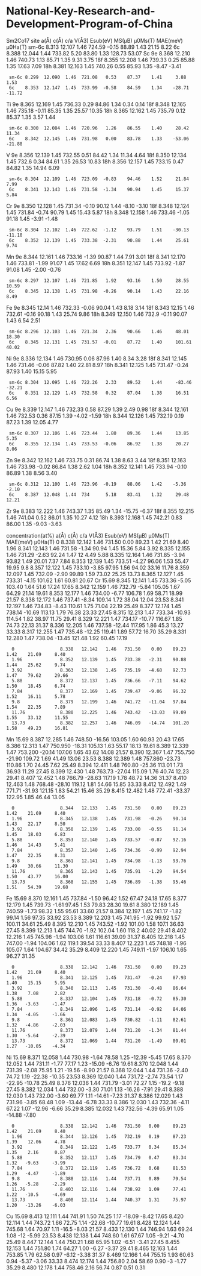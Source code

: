 # National-Key-Research-and-Development-Program-of-China
Sm2Co17
     site   a(Å)    c(Å)   c/a  V(Å3)   Esub(eV) MS(μB)  μ0Ms(T) MAE(meV)  μ0Ha(T)
     sm-6c 8.313  12.107  1.46  724.59  -0.15    88.89    1.43     21.15     8.22 
     6c    8.388  12.044  1.44  733.82   5.20    83.80    1.33     128.73    53.07 
Sc   9e    8.368  12.210  1.46  740.73   1.13    85.71    1.35     9.31      3.75 
     18f   8.355  12.208  1.46  739.33   0.25    85.88    1.35     17.63     7.09 
     18h   8.381  12.163  1.45  740.26   0.55    85.93    1.35    -8.47     -3.41 
	
     sm-6c 8.299  12.090  1.46  721.08   0.53    87.37    1.41     3.88      1.53 
     6c    8.353  12.147  1.45  733.99  -0.58    84.59    1.34    -28.71    -11.72 
Ti   9e    8.365  12.169  1.45  736.33   0.29    84.86    1.34     0.34      0.14 
     18f   8.348  12.165  1.46  735.18  -0.11    85.35    1.35     25.57     10.35 
     18h   8.365  12.162  1.45  735.79   0.12    85.37    1.35     3.57      1.44 
	
     sm-6c 8.300  12.084  1.46  720.96   1.26    86.55    1.40     28.42     11.34 
     6c    8.342  12.145  1.46  731.98   0.00    83.78    1.33    -53.06    -21.88 
V    9e    8.356  12.139  1.45  732.55   0.51    84.42    1.34     11.34     4.64 
     18f   8.350  12.134  1.45  732.6    0.34    84.61    1.35     26.53     10.83 
     18h   8.356  12.157  1.45  733.15   0.47    84.82    1.35     14.94     6.09 
	
     sm-6c 8.304  12.109  1.46  723.09  -0.83    94.46    1.52     21.84     7.99 
     6c    8.341  12.143  1.46  731.58  -1.34    90.94    1.45     15.37     5.84 
Cr   9e    8.350  12.128  1.45  731.34  -0.10    90.12    1.44    -8.10     -3.10 
     18f   8.348  12.124  1.45  731.84  -0.74    90.79    1.45     15.43     5.87 
     18h   8.348  12.158  1.46  733.46  -1.05    91.18    1.45    -3.91     -1.48 
	 
     sm-6c 8.304  12.102  1.46  722.62  -1.12    93.79    1.51    -30.13    -11.10 
     6c    8.352  12.139  1.45  733.38  -2.31    90.88    1.44     25.61     9.74 
Mn   9e    8.344  12.161  1.46  733.16  -1.39    90.87    1.44     7.91      3.01 
     18f   8.341  12.170  1.46  733.81  -1.99    91.07    1.45     17.62     6.69 
     18h   8.351  12.147  1.45  733.92  -1.87    91.08    1.45    -2.00     -0.76 
	
     sm-6c 8.297  12.107  1.46  721.85   1.92    93.16    1.50     28.55     10.59 
     6c    8.345  12.138  1.45  731.98  -0.26    90.14    1.43     22.16     8.49 
Fe   9e    8.345  12.14   1.46  732.33  -0.06    90.04    1.43     8.18      3.14 
     18f   8.343  12.15   1.46  732.61  -0.16    90.18    1.43     25.74     9.86 
     18h   8.349  12.150  1.46  732.9   -0.11    90.07    1.43     6.54      2.51 
	
     sm-6c 8.296  12.103  1.46  721.34   2.36    90.66    1.46     48.01     18.30 
     6c    8.345  12.131  1.45  731.57  -0.01    87.72    1.40     101.61    40.02 
Ni   9e    8.336  12.134  1.46  730.95   0.06    87.96    1.40     8.34      3.28 
     18f   8.341  12.145  1.46  731.46  -0.06    87.82    1.40     22.81     8.97 
     18h   8.341  12.125  1.45  731.47  -0.24    87.93    1.40     15.15     5.95 
	
     sm-6c 8.304  12.095  1.46  722.26   2.33    89.52    1.44     -83.46   -32.21 
     6c    8.351  12.129  1.45  732.58   0.32    87.04    1.38     16.51     6.56 
Cu   9e    8.339  12.147  1.46  732.33   0.58    87.29    1.39     2.49      0.98 
     18f   8.344  12.161  1.46  732.53   0.36    87.15    1.39    -4.02     -1.59 
     18h   8.344  12.126  1.45  732.19   0.19    87.23    1.39     12.05     4.77 
	
     sm-6c 8.307  12.106  1.46  723.44   1.80    89.36    1.44     13.85     5.35 
     6c    8.355  12.134  1.45  733.53  -0.06    86.92    1.38     20.27     8.06 
Zn   9e    8.342  12.162  1.46  733.75   0.31    86.74    1.38     8.63      3.44 
     18f   8.351  12.163  1.46  733.98  -0.02    86.84    1.38     2.62      1.04 
     18h   8.352  12.141  1.45  733.94  -0.10    86.89    1.38     8.56      3.40 
	
     sm-6c 8.312  12.100  1.46  723.96  -0.19    88.06    1.42    -5.36     -2.10 
     6c    8.387  12.048  1.44  734      5.18    83.41    1.32     29.48     12.21 
Zr   9e    8.383  12.222  1.46  743.37   1.35    85.49    1.34    -15.75    -6.37 
     18f   8.355  12.215  1.46  741.04   0.52    86.01    1.35     10.27     4.12 
     18h   8.393  12.168  1.45  742.21   0.83    86.00    1.35    -9.03     -3.63 
 
   concentration(at%)    a(Å)    c(Å)     c/a    V(Å3)   Esub(eV) MS(μB)  μ0Ms(T) MAE(meV)  μ0Ha(T)
      0                 8.338   12.142   1.46   731.50   0.00     89.23    1.42    21.69     8.40 
      1.96              8.341   12.143   1.46   731.58   -1.34    90.94    1.45    15.36     5.84 
      3.92              8.335   12.155   1.46   731.29   -2.63    92.24    1.47    12        4.49 
      5.88              8.335   12.164   1.46   731.85   -3.94    93.82    1.49    20.01     7.37 
      7.84              8.353   12.139   1.45   733.51   -4.27    96.06    1.53    55.47     19.95 
      9.8               8.357   12.122   1.45   733.10   -3.85    97.95    1.56    94.02     33.16 
      11.76             8.359   12.097   1.45   732.09   -2.90    99.89    1.59    73.02     25.25 
      13.73             8.365   12.127   1.45   733.31   -4.15    101.62   1.61    60.81     20.67 
Cr    15.69             8.345   12.141   1.45   733.36   -5.05    103.40   1.64    51.6      17.24 
      17.65             8.342   12.159   1.46   732.79   -5.84    105.05   1.67    64.29     21.14 
      19.61             8.353   12.177   1.46   734.00   -6.77    106.78   1.69    58.71     18.99 
      21.57             8.338   12.172   1.46   737.41   -8.34    109.14   1.72    38.04     12.04 
      23.53             8.341   12.197   1.46   734.83   -8.43    110.61   1.75    71.04     22.19 
      25.49             8.377   12.174   1.45   738.14   -10.69   113.13   1.79    76.38     23.33 
      27.45             8.315   12.213   1.47   733.34   -10.93   114.54   1.82    38.97     11.75 
      29.41             8.329   12.221   1.47   734.17   -10.77   116.67   1.85    74.73     22.13 
      31.37             8.336   12.205   1.46   737.58   -12.44   117.95   1.86    45.3      13.27 
      33.33             8.317   12.255   1.47   735.48   -12.25   119.41   1.89    57.72     16.70 
      35.29             8.331   12.280   1.47   738.04   -13.45   121.48   1.92    60.45     17.19 
	  
      0                 8.338   12.142   1.46   731.50    0.00    89.23    1.42    21.69     8.40 
      1.96              8.352   12.139   1.45   733.38   -2.31    90.88    1.44    25.62     9.74 
      3.92              8.363   12.138   1.45   735.19   -4.68    92.73    1.47    79.62     29.66 
      5.88              8.372   12.137   1.45   736.66   -7.11    94.62    1.50    18.45     6.74 
      7.84              8.377   12.169   1.45   739.47   -9.06    96.32    1.52    16.11     5.78 
      9.8               8.379   12.199   1.46   741.72   -11.04   97.84    1.54    22.35     7.89 
      11.76             8.380   12.225   1.46   743.42   -13.03   99.09    1.55    33.12     11.55 
      13.73             8.382   12.257   1.46   746.09   -14.74   101.20   1.58    49.23     16.81 
Mn    15.69             8.387   12.285   1.46   748.50   -16.56   103.05   1.60    60.93     20.43 
      17.65             8.386   12.313   1.47   750.950  -18.31   105.13   1.63    55.17     18.13 
      19.61             8.389   12.339   1.47   753.200  -20.14   107.06   1.65    43.62     14.08 
      21.57             8.390   12.367   1.47   755.750  -21.90   109.72   1.69    41.49     13.06 
      23.53             8.388   12.389   1.48   757.860  -23.73   110.86   1.70    24.45     7.62 
      25.49             8.394   12.411   1.48   760.80   -25.36   113.01   1.73    36.93     11.29 
      27.45             8.399   12.430   1.48   763.73   -27.04   115.09   1.76    40.74     12.23 
      29.41             8.407   12.452   1.48   766.79   -28.63   117.19   1.78    48.72     14.36 
      31.37             8.410   12.463   1.48   768.48   -28.10   119.12   1.81    54.66     15.85 
      33.33             8.412   12.492   1.49   771.71   -31.93   121.15   1.83    54.21     15.46 
      35.29             8.415   12.482   1.48   772.41   -33.37   122.95   1.85    46.44     13.05 
	  
      0                 8.344   12.133   1.45   731.50    0.00    89.23    1.42    21.69     8.40 
      1.96              8.345   12.138   1.45   731.98   -0.26    90.14    1.43    22.17     8.50 
      3.92              8.350   12.139   1.45   733.00   -0.55    91.14    1.45    18.03     6.83 
      5.88              8.353   12.140   1.45   733.57   -0.87    92.16    1.46    14.43     5.41 
      7.84              8.357   12.140   1.45   734.36   -0.99    92.94    1.47    22.35     8.31 
      9.8               8.361   12.141   1.45   734.98   -1.13    93.76    1.49    30.66     11.30 
      11.76             8.365   12.143   1.45   735.91   -1.29    94.54    1.50    43.77     16.00 
      13.73             8.368   12.155   1.45   736.89   -1.38    95.46    1.51    54.39     19.68 
Fe    15.69             8.370   12.161   1.45   737.84   -1.50    96.42    1.52    67.47     24.18 
      17.65             8.377   12.179   1.45   739.73   -1.61    97.45    1.53    79.83     28.30 
      19.61             8.380   12.189   1.45   740.59   -1.73    98.32    1.55    95.61     33.60 
      21.57             8.384   12.197   1.45   741.17   -1.82    99.14    1.56    97.35     33.92 
      23.53             8.389   12.203   1.45   741.95   -1.92    99.92    1.57    100.11    34.61 
      25.49             8.395   12.210   1.45   743.52   -1.92    101.00   1.58    107.1     36.63 
      27.45             8.399   12.213   1.45   744.70   -1.92    102.04   1.60    118.2     40.02 
      29.41             8.402   12.216   1.45   745.98   -1.94    103.06   1.61    116.61    39.09 
      31.37             8.405   12.218   1.45   747.00   -1.94    104.06   1.62    119.1     39.54 
      33.33             8.407   12.223   1.45   748.18   -1.96    105.07   1.64    104.67    34.42 
      35.29             8.409   12.220   1.45   749.11   -1.97    106.10   1.65    96.27     31.35 
	  
      0                 8.338   12.142   1.46   731.50    0.00    89.23    1.42    21.69     8.40 
      1.96              8.341   12.125   1.45   731.47   -0.24    87.93    1.40    15.15     5.95 
      3.92              8.340   12.113   1.45   731.30   -0.48    86.64    1.38    7.08      2.82 
      5.88              8.337   12.104   1.45   731.18   -0.72    85.30    1.36   -3.63     -1.47 
      7.84              8.349   12.096   1.45   731.14   -0.92    84.06    1.34   -4.05     -1.66 
      9.8               8.361   12.083   1.45   730.82   -1.11    82.61    1.32   -4.86     -2.03 
      11.76             8.373   12.079   1.44   731.20   -1.34    81.44    1.30   -5.64     -2.39 
      13.73             8.372   12.069   1.44   731.20   -1.49    80.01    1.27   -10.05    -4.34 
Ni    15.69             8.371   12.058   1.44   730.98   -1.64    78.58    1.25   -12.39    -5.45 
      17.65             8.370   12.052   1.44   731.11   -1.77    77.17    1.23   -15.09    -6.76 
      19.61             8.370   12.048   1.44   731.39   -2.08    75.95    1.21   -19.56    -8.90 
      21.57             8.368   12.044   1.44   731.36   -2.40    74.72    1.19   -22.38    -10.35 
      23.53             8.369   12.040   1.44   731.72   -2.74    73.54    1.17   -22.95    -10.78 
      25.49             8.376   12.036   1.44   731.79   -3.01    72.27    1.15   -19.2     -9.18 
      27.45             8.382   12.034   1.44   732.00   -3.30    71.01    1.13   -16.26    -7.91 
      29.41             8.388   12.030   1.43   732.00   -3.60    69.77    1.11   -14.61    -7.23 
      31.37             8.386   12.029   1.43   731.96   -3.85    68.48    1.09   -13.44    -6.78 
      33.33             8.386   12.030   1.43   732.36   -4.11    67.22    1.07   -12.96    -6.66 
      35.29             8.385   12.032   1.43   732.56   -4.39    65.91    1.05   -14.88    -7.80 
	  
      0                 8.338   12.142   1.46   731.50   0.00     89.23    1.42    21.69     8.40 
      1.96              8.344   12.126   1.45   732.19   0.19     87.23    1.39    12.06     4.78 
      3.92              8.349   12.122   1.45   733.77   0.34     85.34    1.35    2.16      0.87 
      5.88              8.352   12.117   1.45   734.79   0.47     83.34    1.32   -9.63     -3.99 
      7.84              8.372   12.119   1.45   736.72   0.68     81.53    1.29   -4.47     -1.89 
      9.8               8.388   12.116   1.44   737.71   0.89     79.54    1.26   -5.28     -2.29 
      11.76             8.403   12.116   1.44   738.92   1.09     77.41    1.22   -10.5     -4.69 
      13.73             8.408   12.114   1.44   740.37   1.31     75.97    1.20   -13.26    -6.03 
Cu    15.69             8.413   12.111   1.44   741.91   1.50     74.25    1.17   -18.09    -8.42 
      17.65             8.420   12.114   1.44   743.72   1.66     72.75    1.14   -22.68    -10.77 
      19.61             8.428   12.124   1.44   745.68   1.64     70.97    1.11   -16.5     -8.03 
      21.57             8.433   12.130   1.44   746.94   1.63     69.24    1.08   -12       -5.99 
      23.53             8.438   12.138   1.44   748.60   1.61     67.67    1.05   -9.21     -4.70 
      25.49             8.447   12.144   1.44   750.21   1.68     65.95    1.02   -6.51     -3.41 
      27.45             8.455   12.153   1.44   751.80   1.74     64.27    1.00   -6.27     -3.37 
      29.41             8.465   12.163   1.44   753.85   1.79     62.58    0.97   -6.12     -3.38 
      31.37             8.469   12.166   1.44   755.15   1.93     60.63    0.94   -5.37     -3.06 
      33.33             8.474   12.174   1.44   756.80   2.04     58.69    0.90   -3        -1.77 
      35.29             8.480   12.178   1.44   758.46   2.16     56.74    0.87    0.51      0.31 	  